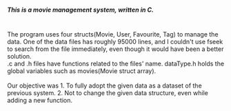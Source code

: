 <h5>This is a movie management system, written in C.</h5><br>
The program uses four structs(Movie, User, Favourite, Tag) to manage the data.
One of the data files has roughly 95000 lines, and I couldn't use fseek to search from the file immediately, even though it would have been a better solution.<br>
.c and .h files have functions related to the files' name. dataType.h holds the global variables such as movies(Movie struct array). <br>
<br>
Our objective was
1. To fully adopt the given data as a dataset of the previous system.
2. Not to change the given data structure, even while adding a new function.